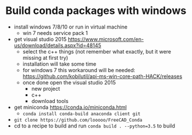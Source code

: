 # Build conda packages with windows

- install windows 7/8/10 or run in virtual machine
    - win 7 needs service pack 1
- get visual studio 2015 https://www.microsoft.com/en-us/download/details.aspx?id=48145
    - select the c++ things (not remember what exactly, but it were missing at first try)
    - installation will take some time
    - for windows 7 this workaround will be needed:
    https://github.com/kobilutil/api-ms-win-core-path-HACK/releases
    - once done open the visual studio 2015
        - new project
        - c++
        - download tools
- get miniconda https://conda.io/miniconda.html
    - ```conda install conda-build anaconda client git```
- ```git clone https://github.com/looooo/FreeCAD_Conda```
- cd to a recipe to build and run ```conda build . --python=3.5``` to build
